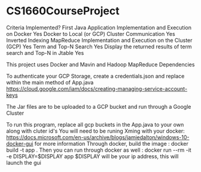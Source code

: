 # CS1660CourseProject

Criteria 	Implemented?
First Java Application Implementation and Execution on Docker 	Yes
Docker to Local (or GCP) Cluster Communication 	Yes
Inverted Indexing MapReduce Implementation and Execution on the Cluster (GCP) 	Yes
Term and Top-N Search 	Yes
Display the returned results of term search and Top-N in Jtable   Yes

This project uses Docker and Mavin and Hadoop MapReduce Dependencies

To authenticate your GCP Storage, create a credentials.json and replace within the main method of App.java
https://cloud.google.com/iam/docs/creating-managing-service-account-keys

The Jar files are to be uploaded to a GCP bucket and run through a Google Cluster

To run this program, replace all gcp buckets in the App.java to your own along with cluter id's
You will need to be runing Xming with your docker: https://docs.microsoft.com/en-us/archive/blogs/jamiedalton/windows-10-docker-gui for more information
Through docker, build the image : docker build -t app .
Then you can run through docker as well : docker run --rm -it -e DISPLAY=$DISPLAY app
$DISPLAY will be your ip address, this will launch the gui 
